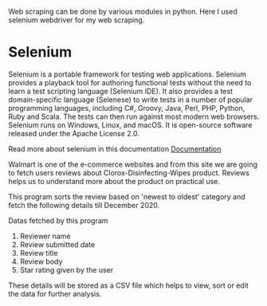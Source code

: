 Web scraping can be done by various modules in python. Here I used selenium webdriver for my web scraping.

# Selenium
Selenium is a portable framework for testing web applications. Selenium provides a playback tool for authoring functional tests without the need to learn a test scripting language (Selenium IDE). It also provides a test domain-specific language (Selenese) to write tests in a number of popular programming languages, including C#, Groovy, Java, Perl, PHP, Python, Ruby and Scala. The tests can then run against most modern web browsers. Selenium runs on Windows, Linux, and macOS. It is open-source software released under the Apache License 2.0.

Read more about selenium in this documentation
[Documentation](https://www.selenium.dev/documentation/)

Walmart is one of the e-commerce websites and from this site we are going to fetch users reviews about Clorox-Disinfecting-Wipes product. Reviews helps us to understand more about the product on practical use.

This program sorts the review based on 'newest to oldest' category and fetch the following details till December 2020.

Datas fetched by this program
1) Reviewer name
2) Review submitted date
3) Review title
4) Review body
5) Star rating given by the user

These details will be stored as a CSV file which helps to view, sort or edit the data for further analysis.
